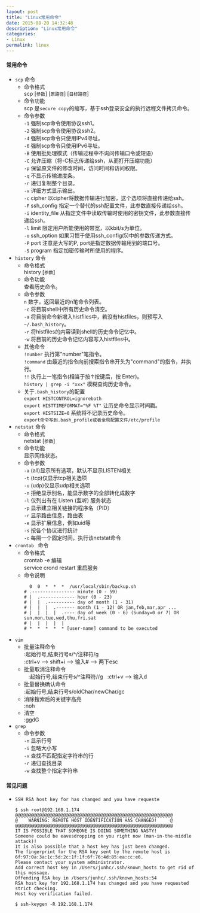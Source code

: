 ```yaml
---
layout: post
title: "Linux常用命令"
date: 2015-08-20 14:32:48
description: "Linux常用命令"
categories:
- Linux
permalink: linux
---
```


#### 常用命令

* `scp` 命令
  * 命令格式  
    scp [`参数`] [`原路径`] [`目标路径`]
  * 命令功能  
    scp 是`secure copy`的缩写，基于ssh登录安全的执行远程文件拷贝命令。
  * 命令参数  
    `-1` 强制scp命令使用协议ssh1。  
    `-2` 强制scp命令使用协议ssh2。  
    `-4` 强制scp命令只使用IPv4寻址。  
    `-6` 强制scp命令只使用IPv6寻址。  
    `-B` 使用批处理模式（传输过程中不询问传输口令或短语）  
    `-C` 允许压缩（将-C标志传递给ssh，从而打开压缩功能）  
    `-p` 保留原文件的修改时间，访问时间和访问权限。  
    `-q` 不显示传输进度条。  
    `-r` 递归复制整个目录。  
    `-v` 详细方式显示输出。  
    `-c` cipher  以cipher将数据传输进行加密，这个选项将直接传递给ssh。  
    `-F` ssh_config  指定一个替代的ssh配置文件，此参数直接传递给ssh。  
    `-i` identity_file  从指定文件中读取传输时使用的密钥文件，此参数直接传递给ssh。  
    `-l` limit  限定用户所能使用的带宽，以kbit/s为单位。  
    `-o` ssh_option  如果习惯于使用ssh_config(5)中的参数传递方式。  
    `-P` port  注意是大写的P, port是指定数据传输用到的端口号。  
    `-S` program  指定加密传输时所使用的程序。  
* `history` 命令
  * 命令格式  
    history [`参数`]
  * 命令功能  
    查看历史命令。
  * 命令参数  
    `n` 数字，返回最近的n笔命令列表。  
    `-c` 将目前shell中所有历史命令清空。  
    `-a` 将目前命令新增入histfiles中，若没有histfiles，则预写入`~/.bash_history`。  
    `-r` 将histfiles的内容读到shell的历史命令记忆中。  
    `-w` 将目前的历史命令记忆内容写入histfiles中。
  * 其他命令  
    `!number` 执行第"number"笔指令。  
    `!command` 由最近的指令向前搜索指令串开头为"command"的指令，并执行。  
    `!!` 执行上一笔指令(相当于按↑按键后，按 Enter)。  
    `history | grep -i "xxx"` 模糊查询历史命令。
  * 关于`.bash_history`的配置  
    `export HISTCONTROL=ignoreboth`  
    `export HISTTIMEFORMAT="%F %T"` 让历史命令显示时间戳。  
    `export HISTSIZE=0` 系统将不记录历史命令。  
    `export命令写到.bash_profile或者全局配置文件/etc/profile` 
* `netstat` 命令
  * 命令格式  
    netstat [`参数`]   
  * 命令功能  
    显示网络状态。
  * 命令参数  
    `-a` (all)显示所有选项，默认不显示LISTEN相关  
    `-t` (tcp)仅显示tcp相关选项  
    `-u` (udp)仅显示udp相关选项  
    `-n` 拒绝显示别名，能显示数字的全部转化成数字  
    `-l` 仅列出有在 Listen (监听) 服务状态  
    `-p` 显示建立相关链接的程序名（PID）  
    `-r` 显示路由信息，路由表  
    `-e` 显示扩展信息，例如uid等  
    `-s` 按各个协议进行统计  
    `-c` 每隔一个固定时间，执行该netstat命令  
* `crontab ` 命令  
  * 命令格式  
    crontab -e 编辑  
    service crond restart 重启服务  
  * 命令说明  
    ```
      0  0  *  *  *  /usr/local/sbin/backup.sh  
    # .---------------- minute (0 - 59)  
    # |  .------------- hour (0 - 23)  
    # |  |  .---------- day of month (1 - 31)  
    # |  |  |  .------- month (1 - 12) OR jan,feb,mar,apr ...  
    # |  |  |  |  .---- day of week (0 - 6) (Sunday=0 or 7) OR sun,mon,tue,wed,thu,fri,sat  
    # |  |  |  |  |  
    # *  *  *  *  * [user-name] command to be executed  
    
    ```
* `vim`  
  * 批量注释命令  
    :起始行号,结束行号s/^/注释符/g  
    :ctrl+v --> shift+i --> 输入# --> 两下esc
  * 批量取消注释命令  
    :起始行号,结束行号s/^注释符//g  
    :ctrl+v --> 输入d
  * 批量替换确认命令  
    :起始行号,结束行号s/oldChar/newChar/gc  
  * 消除搜索后的关键字高亮  
    :noh  
  * 清空  
    :ggdG
* `grep`
  * 命令参数  
    `-n` 显示行号  
    `-i` 忽略大小写  
    `-v` 查找不匹配指定字符串的行  
    `-r` 递归查找目录  
    `-w` 查找整个指定字符串   
  
#### 常见问题

* `SSH RSA host key for has changed and you have requeste`  
  ```
  $ ssh root@192.168.1.174
  @@@@@@@@@@@@@@@@@@@@@@@@@@@@@@@@@@@@@@@@@@@@@@@@@@@@@@@@@@@
  @    WARNING: REMOTE HOST IDENTIFICATION HAS CHANGED!     @
  @@@@@@@@@@@@@@@@@@@@@@@@@@@@@@@@@@@@@@@@@@@@@@@@@@@@@@@@@@@
  IT IS POSSIBLE THAT SOMEONE IS DOING SOMETHING NASTY!
  Someone could be eavesdropping on you right now (man-in-the-middle attack)!
  It is also possible that a host key has just been changed.
  The fingerprint for the RSA key sent by the remote host is
  6f:97:0a:3a:1c:5d:2c:1f:1f:6f:76:4d:85:ea:cc:e6.
  Please contact your system administrator.
  Add correct host key in /Users/junhc/.ssh/known_hosts to get rid of this message.
  Offending RSA key in /Users/junhc/.ssh/known_hosts:54
  RSA host key for 192.168.1.174 has changed and you have requested strict checking.
  Host key verification failed.
  ```
  ```
  $ ssh-keygen -R 192.168.1.174
  ```
